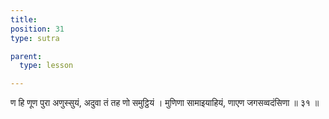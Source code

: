 ```yaml
---
title: 
position: 31
type: sutra

parent:
  type: lesson

---
```


ण हि णूण पुरा अणुस्सुयं, अदुवा तं तह णो समुट्ठियं । 
मुणिणा सामाइयाहियं, णाएण जगसव्वदंसिणा ॥ ३१ ॥